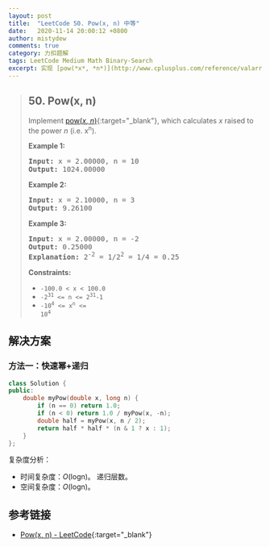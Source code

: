 ```yaml
---
layout: post
title:  "LeetCode 50. Pow(x, n) 中等"
date:   2020-11-14 20:00:12 +0800
author: mistydew
comments: true
category: 力扣题解
tags: LeetCode Medium Math Binary-Search
excerpt: 实现 [pow(*x*, *n*)](http://www.cplusplus.com/reference/valarray/pow/){:target="_blank"}，计算 *x* 的 *n* 次幂（即 x<sup>n</sup>）。
---
```

> ## 50. Pow(x, n)
> 
> Implement [pow(*x*, *n*)](http://www.cplusplus.com/reference/valarray/pow/){:target="_blank"}, which calculates *x* raised to the power *n* (i.e. x<sup>n</sup>).
> 
> **Example 1:**
> 
> <pre>
> <strong>Input:</strong> x = 2.00000, n = 10
> <strong>Output:</strong> 1024.00000
> </pre>
> 
> **Example 2:**
> 
> <pre>
> <strong>Input:</strong> x = 2.10000, n = 3
> <strong>Output:</strong> 9.26100
> </pre>
> 
> **Example 3:**
> 
> <pre>
> <strong>Input:</strong> x = 2.00000, n = -2
> <strong>Output:</strong> 0.25000
> <strong>Explanation:</strong> 2<sup>-2</sup> = 1/2<sup>2</sup> = 1/4 = 0.25
> </pre>
> 
> **Constraints:**
> 
> * `-100.0 < x < 100.0`
> * <code>-2<sup>31</sup> <= n <= 2<sup>31</sup>-1</code>
> * <code>-10<sup>4</sup> <= x<sup>n</sup> <= 10<sup>4</sup></code>

## 解决方案

### 方法一：快速幂+递归

```cpp
class Solution {
public:
    double myPow(double x, long n) {
        if (n == 0) return 1.0;
        if (n < 0) return 1.0 / myPow(x, -n);
        double half = myPow(x, n / 2);
        return half * half * (n & 1 ? x : 1);
    }
};
```

复杂度分析：
* 时间复杂度：*O*(logn)。
  递归层数。
* 空间复杂度：*O*(logn)。

## 参考链接

* [Pow(x, n) - LeetCode](https://leetcode.com/problems/powx-n/){:target="_blank"}

